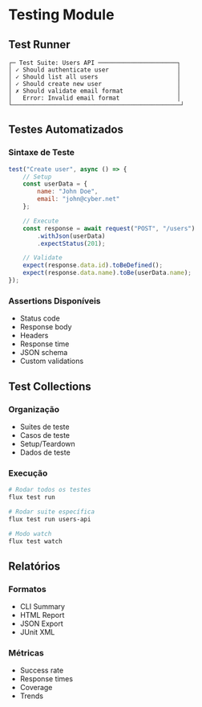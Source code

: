 # Testing Module

## Test Runner

```ascii
┌─ Test Suite: Users API ──────────────────────┐
│ ✓ Should authenticate user                   │
│ ✓ Should list all users                      │
│ ✓ Should create new user                     │
│ ✗ Should validate email format               │
│   Error: Invalid email format                │
└───────────────────────────────────────────────┘
```

## Testes Automatizados

### Sintaxe de Teste
```javascript
test("Create user", async () => {
    // Setup
    const userData = {
        name: "John Doe",
        email: "john@cyber.net"
    };

    // Execute
    const response = await request("POST", "/users")
        .withJson(userData)
        .expectStatus(201);

    // Validate
    expect(response.data.id).toBeDefined();
    expect(response.data.name).toBe(userData.name);
});
```

### Assertions Disponíveis
- Status code
- Response body
- Headers
- Response time
- JSON schema
- Custom validations

## Test Collections

### Organização
- Suites de teste
- Casos de teste
- Setup/Teardown
- Dados de teste

### Execução
```bash
# Rodar todos os testes
flux test run

# Rodar suite específica
flux test run users-api

# Modo watch
flux test watch
```

## Relatórios

### Formatos
- CLI Summary
- HTML Report
- JSON Export
- JUnit XML

### Métricas
- Success rate
- Response times
- Coverage
- Trends